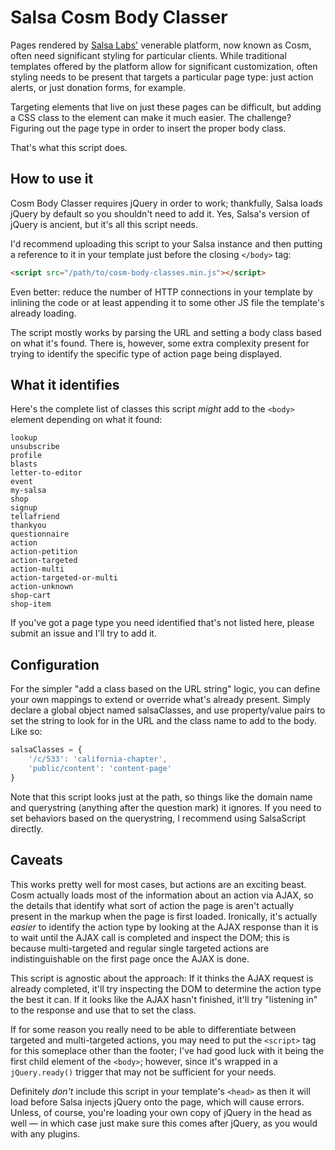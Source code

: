 # Salsa Cosm Body Classer

Pages rendered by [Salsa Labs'](https://www.salsalabs.com) venerable platform, now known as Cosm, often need significant styling for particular clients. While traditional templates offered by the platform allow for significant customization, often styling needs to be present that targets a particular page type: just action alerts, or just donation forms, for example.

Targeting elements that live on just these pages can be difficult, but adding a CSS class to the <body> element can make it much easier. The challenge? Figuring out the page type in order to insert the proper body class.

That's what this script does.

## How to use it

Cosm Body Classer requires jQuery in order to work; thankfully, Salsa loads jQuery by default so you shouldn't need to add it. Yes, Salsa's version of jQuery is ancient, but it's all this script needs.

I'd recommend uploading this script to your Salsa instance and then putting a reference to it in your template just before the closing `</body>` tag:

```html
<script src="/path/to/cosm-body-classes.min.js"></script>
```

Even better: reduce the number of HTTP connections in your template by inlining the code or at least appending it to some other JS file the template's already loading.

The script mostly works by parsing the URL and setting a body class based on what it's found. There is, however, some extra complexity present for trying to identify the specific type of action page being displayed. 

## What it identifies

Here's the complete list of classes this script *might* add to the `<body>` element depending on what it found:

```
lookup
unsubscribe
profile
blasts
letter-to-editor
event
my-salsa
shop
signup
tellafriend
thankyou
questionnaire
action
action-petition
action-targeted
action-multi
action-targeted-or-multi
action-unknown
shop-cart
shop-item
```

If you've got a page type you need identified that's not listed here, please submit an issue and I'll try to add it.

## Configuration

For the simpler "add a class based on the URL string" logic, you can define your own mappings to extend or override what's already present. Simply declare a global object named salsaClasses, and use property/value pairs to set the string to look for in the URL and the class name to add to the body. Like so:

```javascript
salsaClasses = {
	'/c/533': 'california-chapter',
	'public/content': 'content-page'
}
```

Note that this script looks just at the path, so things like the domain name and querystring (anything after the question mark) it ignores. If you need to set behaviors based on the querystring, I recommend using SalsaScript directly.

## Caveats

This works pretty well for most cases, but actions are an exciting beast. Cosm actually loads most of the information about an action via AJAX, so the details that identify what sort of action the page is aren't actually present in the markup when the page is first loaded. Ironically, it's actually *easier* to identify the action type by looking at the AJAX response than it is to wait until the AJAX call is completed and inspect the DOM; this is because multi-targeted and regular single targeted actions are indistinguishable on the first page once the AJAX is done.

This script is agnostic about the approach: If it thinks the AJAX request is already completed, it'll try inspecting the DOM to determine the action type the best it can. If it looks like the AJAX hasn't finished, it'll try "listening in" to the response and use that to set the class. 

If for some reason you really need to be able to differentiate between targeted and multi-targeted actions, you may need to put the `<script>` tag for this someplace other than the footer; I've had good luck with it being the first child element of the `<body>`; however, since it's wrapped in a `jQuery.ready()` trigger that may not be sufficient for your needs. 

Definitely *don't* include this script in your template's `<head>` as then it will load before Salsa injects jQuery onto the page, which will cause errors. Unless, of course, you're loading your own copy of jQuery in the head as well — in which case just make sure this comes after jQuery, as you would with any plugins.